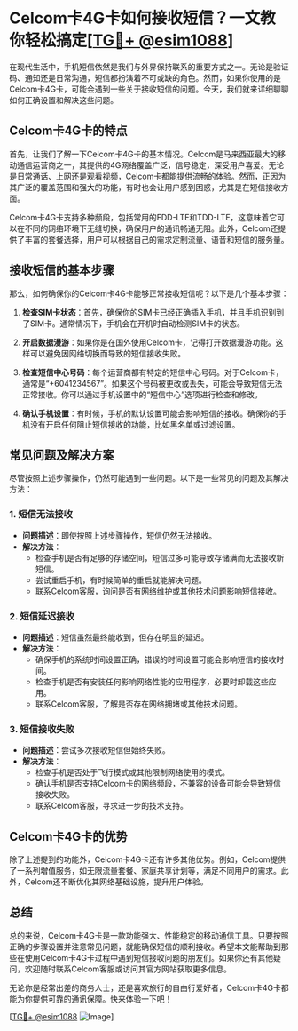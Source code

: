 # Celcom卡4G卡如何接收短信？一文教你轻松搞定[[TG💪+ @esim1088](https://t.me/s/esim1088)]

在现代生活中，手机短信依然是我们与外界保持联系的重要方式之一。无论是验证码、通知还是日常沟通，短信都扮演着不可或缺的角色。然而，如果你使用的是Celcom卡4G卡，可能会遇到一些关于接收短信的问题。今天，我们就来详细聊聊如何正确设置和解决这些问题。

## Celcom卡4G卡的特点

首先，让我们了解一下Celcom卡4G卡的基本情况。Celcom是马来西亚最大的移动通信运营商之一，其提供的4G网络覆盖广泛，信号稳定，深受用户喜爱。无论是日常通话、上网还是观看视频，Celcom卡都能提供流畅的体验。然而，正因为其广泛的覆盖范围和强大的功能，有时也会让用户感到困惑，尤其是在短信接收方面。

Celcom卡4G卡支持多种频段，包括常用的FDD-LTE和TDD-LTE，这意味着它可以在不同的网络环境下无缝切换，确保用户的通讯畅通无阻。此外，Celcom还提供了丰富的套餐选择，用户可以根据自己的需求定制流量、语音和短信的服务量。

## 接收短信的基本步骤

那么，如何确保你的Celcom卡4G卡能够正常接收短信呢？以下是几个基本步骤：

1. **检查SIM卡状态**：首先，确保你的SIM卡已经正确插入手机，并且手机识别到了SIM卡。通常情况下，手机会在开机时自动检测SIM卡的状态。

2. **开启数据漫游**：如果你是在国外使用Celcom卡，记得打开数据漫游功能。这样可以避免因网络切换而导致的短信接收失败。

3. **检查短信中心号码**：每个运营商都有特定的短信中心号码。对于Celcom卡，通常是“+6041234567”。如果这个号码被更改或丢失，可能会导致短信无法正常接收。你可以通过手机设置中的“短信中心”选项进行检查和修改。

4. **确认手机设置**：有时候，手机的默认设置可能会影响短信的接收。确保你的手机没有开启任何阻止短信接收的功能，比如黑名单或过滤设置。

## 常见问题及解决方案

尽管按照上述步骤操作，仍然可能遇到一些问题。以下是一些常见的问题及其解决方法：

### 1. 短信无法接收

- **问题描述**：即使按照上述步骤操作，短信仍然无法接收。
- **解决方法**：
  - 检查手机是否有足够的存储空间，短信过多可能导致存储满而无法接收新短信。
  - 尝试重启手机，有时候简单的重启就能解决问题。
  - 联系Celcom客服，询问是否有网络维护或其他技术问题影响短信接收。

### 2. 短信延迟接收

- **问题描述**：短信虽然最终能收到，但存在明显的延迟。
- **解决方法**：
  - 确保手机的系统时间设置正确，错误的时间设置可能会影响短信的接收时间。
  - 检查手机是否有安装任何影响网络性能的应用程序，必要时卸载这些应用。
  - 联系Celcom客服，了解是否存在网络拥堵或其他技术问题。

### 3. 短信接收失败

- **问题描述**：尝试多次接收短信但始终失败。
- **解决方法**：
  - 检查手机是否处于飞行模式或其他限制网络使用的模式。
  - 确认手机是否支持Celcom卡的网络频段，不兼容的设备可能会导致短信接收失败。
  - 联系Celcom客服，寻求进一步的技术支持。

## Celcom卡4G卡的优势

除了上述提到的功能外，Celcom卡4G卡还有许多其他优势。例如，Celcom提供了一系列增值服务，如无限流量套餐、家庭共享计划等，满足不同用户的需求。此外，Celcom还不断优化其网络基础设施，提升用户体验。

## 总结

总的来说，Celcom卡4G卡是一款功能强大、性能稳定的移动通信工具。只要按照正确的步骤设置并注意常见问题，就能确保短信的顺利接收。希望本文能帮助到那些在使用Celcom卡4G卡过程中遇到短信接收问题的朋友们。如果你还有其他疑问，欢迎随时联系Celcom客服或访问其官方网站获取更多信息。

无论你是经常出差的商务人士，还是喜欢旅行的自由行爱好者，Celcom卡4G卡都能为你提供可靠的通讯保障。快来体验一下吧！

[[TG💪+ @esim1088](https://t.me/s/esim1088) ![Image](https://i.postimg.cc/4NQfJmqS/Snipaste-2025-05-13-00-14-12.png)]